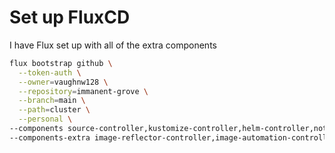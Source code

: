 # Set up FluxCD

I have Flux set up with all of the extra components

```bash
flux bootstrap github \
  --token-auth \
  --owner=vaughnw128 \
  --repository=immanent-grove \
  --branch=main \
  --path=cluster \
  --personal \
--components source-controller,kustomize-controller,helm-controller,notification-controller \
--components-extra image-reflector-controller,image-automation-controller
```
